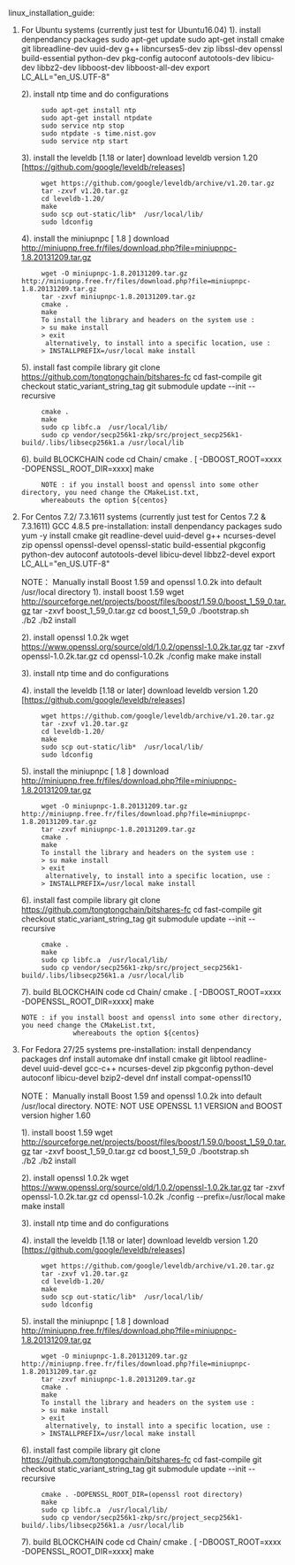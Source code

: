 linux_installation_guide: 

1. For Ubuntu systems (currently just test for Ubuntu16.04)
    1). install denpendancy packages
            sudo apt-get update
            sudo apt-get install cmake git libreadline-dev uuid-dev g++ libncurses5-dev zip libssl-dev openssl build-essential python-dev pkg-config autoconf autotools-dev libicu-dev libbz2-dev libboost-dev libboost-all-dev
            export LC_ALL="en_US.UTF-8"

    2).  install ntp time and do configurations

            sudo apt-get install ntp
            sudo apt-get install ntpdate
            sudo service ntp stop
            sudo ntpdate -s time.nist.gov
            sudo service ntp start

    3). install the leveldb [1.18 or later]
            download leveldb version 1.20 [https://github.com/google/leveldb/releases]
            
            wget https://github.com/google/leveldb/archive/v1.20.tar.gz
            tar -zxvf v1.20.tar.gz
            cd leveldb-1.20/
            make
            sudo scp out-static/lib*  /usr/local/lib/ 
            sudo ldconfig

    4). install the miniupnpc [ 1.8 ]
            download http://miniupnp.free.fr/files/download.php?file=miniupnpc-1.8.20131209.tar.gz
            
            wget -O miniupnpc-1.8.20131209.tar.gz http://miniupnp.free.fr/files/download.php?file=miniupnpc-1.8.20131209.tar.gz
            tar -zxvf miniupnpc-1.8.20131209.tar.gz
            cmake .
            make
            To install the library and headers on the system use :
            > su make install
            > exit
             alternatively, to install into a specific location, use :
            > INSTALLPREFIX=/usr/local make install

     5). install fast compile library
            git clone https://github.com/tongtongchain/bitshares-fc
            cd fast-compile
            git checkout static_variant_string_tag
            git submodule update --init --recursive
            
            cmake .
            make
            sudo cp libfc.a  /usr/local/lib/
            sudo cp vendor/secp256k1-zkp/src/project_secp256k1-build/.libs/libsecp256k1.a /usr/local/lib
            
     6). build BLOCKCHAIN code
                cd Chain/
                cmake . [ -DBOOST_ROOT=xxxx  -DOPENSSL_ROOT_DIR=xxxx]
                make
                
            NOTE : if you install boost and openssl into some other directory, you need change the CMakeList.txt,
            whereabouts the option ${centos}
                
2. For Centos 7.2/ 7.3.1611 systems (currently just test for Centos 7.2 & 7.3.1611)
    GCC 4.8.5
    pre-installation:
     install denpendancy packages
             sudo yum -y install cmake git readline-devel uuid-devel g++ ncurses-devel zip openssl openssl-devel openssl-static build-essential pkgconfig python-dev autoconf autotools-devel libicu-devel libbz2-devel
             export LC_ALL="en_US.UTF-8"
             
     NOTE： Manually install Boost 1.59 and openssl 1.0.2k into default /usr/local directory
     1).  install boost 1.59 
           wget http://sourceforge.net/projects/boost/files/boost/1.59.0/boost_1_59_0.tar.gz
           tar -zxvf boost_1_59_0.tar.gz
           cd boost_1_59_0
           ./bootstrap.sh  
           ./b2
           ./b2 install
           
     2). install openssl 1.0.2k
           wget https://www.openssl.org/source/old/1.0.2/openssl-1.0.2k.tar.gz
           tar -zxvf openssl-1.0.2k.tar.gz
           cd openssl-1.0.2k
           ./config
           make
           make install

     3). install ntp time and do configurations

     4). install the leveldb [1.18 or later]
            download leveldb version 1.20 [https://github.com/google/leveldb/releases]
            
            wget https://github.com/google/leveldb/archive/v1.20.tar.gz
            tar -zxvf v1.20.tar.gz
            cd leveldb-1.20/
            make
            sudo scp out-static/lib*  /usr/local/lib/        
            sudo ldconfig

    5). install the miniupnpc [ 1.8 ]
            download http://miniupnp.free.fr/files/download.php?file=miniupnpc-1.8.20131209.tar.gz
            
            wget -O miniupnpc-1.8.20131209.tar.gz http://miniupnp.free.fr/files/download.php?file=miniupnpc-1.8.20131209.tar.gz
            tar -zxvf miniupnpc-1.8.20131209.tar.gz
            cmake .
            make
            To install the library and headers on the system use :
            > su make install
            > exit
             alternatively, to install into a specific location, use :
            > INSTALLPREFIX=/usr/local make install

     6). install fast compile library
            git clone https://github.com/tongtongchain/bitshares-fc
            cd fast-compile
            git checkout static_variant_string_tag
            git submodule update --init --recursive
            
            cmake .
            make
            sudo cp libfc.a  /usr/local/lib/
            sudo cp vendor/secp256k1-zkp/src/project_secp256k1-build/.libs/libsecp256k1.a /usr/local/lib
            
     7). build BLOCKCHAIN code
                cd Chain/
                cmake . [ -DBOOST_ROOT=xxxx  -DOPENSSL_ROOT_DIR=xxxx]
                make
                
       NOTE : if you install boost and openssl into some other directory, you need change the CMakeList.txt,
                    whereabouts the option ${centos}
               
3. For Fedora 27/25 systems 
    pre-installation:
     install denpendancy packages
             dnf install automake
             dnf install cmake  git  libtool readline-devel uuid-devel gcc-c++ ncurses-devel zip  pkgconfig python-devel autoconf libicu-devel  bzip2-devel
             dnf install compat-openssl10 
             
     NOTE： Manually install Boost 1.59 and openssl 1.0.2k into default /usr/local directory. 
     NOTE:    NOT USE OPENSSL 1.1 VERSION and BOOST version higher 1.60
     
     1).  install boost 1.59 
           wget http://sourceforge.net/projects/boost/files/boost/1.59.0/boost_1_59_0.tar.gz
           tar -zxvf boost_1_59_0.tar.gz
           cd boost_1_59_0
           ./bootstrap.sh  
           ./b2
           ./b2 install
           
     2). install openssl 1.0.2k
           wget https://www.openssl.org/source/old/1.0.2/openssl-1.0.2k.tar.gz
           tar -zxvf openssl-1.0.2k.tar.gz
           cd openssl-1.0.2k
           ./config --prefix=/usr/local
           make
           make install

     3). install ntp time and do configurations

     4). install the leveldb [1.18 or later]
            download leveldb version 1.20 [https://github.com/google/leveldb/releases]
            
            wget https://github.com/google/leveldb/archive/v1.20.tar.gz
            tar -zxvf v1.20.tar.gz
            cd leveldb-1.20/
            make
            sudo scp out-static/lib*  /usr/local/lib/        
            sudo ldconfig

    5). install the miniupnpc [ 1.8 ]
            download http://miniupnp.free.fr/files/download.php?file=miniupnpc-1.8.20131209.tar.gz
            
            wget -O miniupnpc-1.8.20131209.tar.gz http://miniupnp.free.fr/files/download.php?file=miniupnpc-1.8.20131209.tar.gz
            tar -zxvf miniupnpc-1.8.20131209.tar.gz
            cmake .
            make
            To install the library and headers on the system use :
            > su make install
            > exit
             alternatively, to install into a specific location, use :
            > INSTALLPREFIX=/usr/local make install

     6). install fast compile library
            git clone https://github.com/tongtongchain/bitshares-fc
            cd fast-compile
            git checkout static_variant_string_tag
            git submodule update --init --recursive
            
            cmake . -DOPENSSL_ROOT_DIR=(openssl root directory)
            make
            sudo cp libfc.a  /usr/local/lib/
            sudo cp vendor/secp256k1-zkp/src/project_secp256k1-build/.libs/libsecp256k1.a /usr/local/lib
            
     7). build BLOCKCHAIN code
                cd Chain/
                cmake . [ -DBOOST_ROOT=xxxx  -DOPENSSL_ROOT_DIR=xxxx]
                make
              
                
